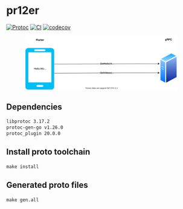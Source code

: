 # pr12er

[![Protoc](https://github.com/codingpot/pr12er/actions/workflows/protoc.yml/badge.svg)](https://github.com/codingpot/pr12er/actions/workflows/protoc.yml)
[![CI](https://github.com/codingpot/pr12er/actions/workflows/ci.yml/badge.svg)](https://github.com/codingpot/pr12er/actions/workflows/ci.yml)
[![codecov](https://codecov.io/gh/codingpot/pr12er/branch/main/graph/badge.svg?token=Vnfds9mPla)](https://codecov.io/gh/codingpot/pr12er)

<div align="center">
<img src="./pr12er_diagram.svg" width="80%">
</div>

## Dependencies

```
libprotoc 3.17.2
protoc-gen-go v1.26.0
protoc_plugin 20.0.0 
```

## Install proto toolchain

```shell
make install
```

## Generated proto files

```shell
make gen.all
```
